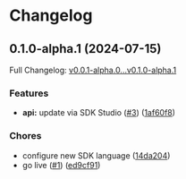 # Changelog

## 0.1.0-alpha.1 (2024-07-15)

Full Changelog: [v0.0.1-alpha.0...v0.1.0-alpha.1](https://github.com/clear-street/studio-sdk-java/compare/v0.0.1-alpha.0...v0.1.0-alpha.1)

### Features

* **api:** update via SDK Studio ([#3](https://github.com/clear-street/studio-sdk-java/issues/3)) ([1af60f8](https://github.com/clear-street/studio-sdk-java/commit/1af60f8d1ed8cbe45cff1bb5ab810a0b22950a4a))


### Chores

* configure new SDK language ([14da204](https://github.com/clear-street/studio-sdk-java/commit/14da204ae5ab74c4fdef0f5c05152ff2b5d22a8e))
* go live ([#1](https://github.com/clear-street/studio-sdk-java/issues/1)) ([ed9cf91](https://github.com/clear-street/studio-sdk-java/commit/ed9cf9189ee9eb83af9ac9d5cf3d20349a00a911))
